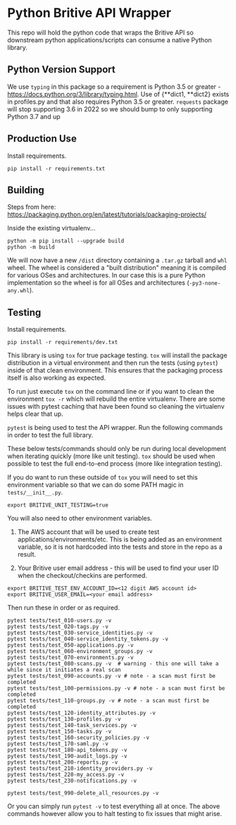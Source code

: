 # Python Britive API Wrapper

This repo will hold the python code that wraps the Britive API so downstream python applications/scripts
can consume a native Python library.

## Python Version Support
We use `typing` in this package so a requirement is Python 3.5 or greater - https://docs.python.org/3/library/typing.html.
Use of {**dict1, **dict2} exists in profiles.py and that also requires Python 3.5 or greater.
`requests` package will stop supporting 3.6 in 2022 so we should bump to only supporting Python 3.7 and up


## Production Use
Install requirements.

~~~
pip install -r requirements.txt
~~~


## Building

Steps from here: https://packaging.python.org/en/latest/tutorials/packaging-projects/

Inside the existing virtualenv...

~~~
python -m pip install --upgrade build
python -m build
~~~

We will now have a new `/dist` directory containing a `.tar.gz` tarball and `whl` wheel. The wheel is considered
a "built distribution" meaning it is compiled for various OSes and architectures. In our case this is a pure Python
implementation so the wheel is for all OSes and architectures (`-py3-none-any.whl`).



## Testing
Install requirements.

~~~
pip install -r requirements/dev.txt
~~~

This library is using `tox` for true package testing. `tox` will install the package distribution in a virtual
environment and then run the tests (using `pytest`) inside of that clean environment. This ensures that the packaging
process itself is also working as expected.

To run just execute `tox` on the command line or if you want to clean the environment `tox -r` which will
rebuild the entire virtualenv. There are some issues with pytest caching that have been found so cleaning the virtualenv
helps clear that up.

`pytest` is being used to test the API wrapper. Run the following commands in order to test the full library.

These below tests/commands should only be run during local development when iterating quickly (more like unit testing). 
`tox` should be used when possible to test the full end-to-end process (more like integration testing).

If you do want to run these outside of `tox` you will need to set this environment variable so that we can do some
PATH magic in `tests/__init__.py`.

~~~
export BRITIVE_UNIT_TESTING=true
~~~

You will also need to other environment variables.

1. The AWS account that will be used to create test applications/environments/etc. This is being added as an 
environment variable, so it is not hardcoded into the tests and store in the repo as a result.

2. Your Britive user email address - this will be used to find your user ID when the checkout/checkins are performed.

~~~
export BRITIVE_TEST_ENV_ACCOUNT_ID=<12 digit AWS account id>
export BRITIVE_USER_EMAIL=<your email address>
~~~

Then run these in order or as required.

~~~
pytest tests/test_010-users.py -v
pytest tests/test_020-tags.py -v
pytest tests/test_030-service_identities.py -v
pytest tests/test_040-service_identity_tokens.py -v
pytest tests/test_050-applications.py -v
pytest tests/test_060-environment_groups.py -v
pytest tests/test_070-environments.py -v
pytest tests/test_080-scans.py -v  # warning - this one will take a while since it initiates a real scan
pytest tests/test_090-accounts.py -v # note - a scan must first be completed
pytest tests/test_100-permissions.py -v # note - a scan must first be completed
pytest tests/test_110-groups.py -v # note - a scan must first be completed
pytest tests/test_120-identity_attributes.py -v
pytest tests/test_130-profiles.py -v
pytest tests/test_140-task_services.py -v
pytest tests/test_150-tasks.py -v
pytest tests/test_160-security_policies.py -v
pytest tests/test_170-saml.py -v
pytest tests/test_180-api_tokens.py -v
pytest tests/test_190-audit_logs.py -v
pytest tests/test_200-reports.py -v
pytest tests/test_210-identity_providers.py -v
pytest tests/test_220-my_access.py -v
pytest tests/test_230-notifications.py -v

pytest tests/test_990-delete_all_resources.py -v
~~~

Or you can simply run `pytest -v` to test everything all at once. The above commands however allow you to halt
testing to fix issues that might arise.
